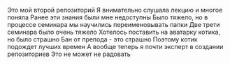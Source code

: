 Это мой второй репозиторий
Я внимательно слушала лекцию и многое поняла
Ранее эти знания были мне недоступны
Было тяжело, но в процессе семинара мы научились переименовывать папки
Две трети семинара было очень тяжело
Хотелось поставить на аватарку котика, но было страшно
Бан от препода - это страшно
Поэтому котик подождет лучших времен
А вообще теперь я почти эксперт в создании репозиториев
Это не может не радовать